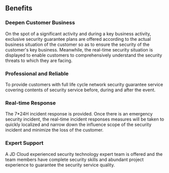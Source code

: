 ## Benefits

### Deepen Customer Business

  On the spot of a significant activity and during a key business activity, exclusive security guarantee plans are offered according to the actual business situation of the customer so as to ensure the security of the customer's key business. Meanwhile, the real-time security situation is displayed to enable customers to comprehensively understand the security threats to which they are facing.

### Professional and Reliable

  To provide customers with full life cycle network security guarantee service covering contents of security service before, during and after the event.

### Real-time Response

  The 7*24H incident response is provided. Once there is an emergency security incident, the real-time incident responses measures will be taken to quickly localized and narrow down the influence scope of the security incident and minimize the loss of the customer.

### Expert Support

  A JD Cloud experienced security technology expert team is offered and the team members have complete security skills and abundant project experience to guarantee the security service quality.
